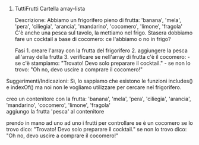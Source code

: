 1. TuttiFrutti
    Cartella array-lista

    Descrizione:
    Abbiamo un frigorifero pieno di frutta: 'banana', 'mela', 'pera', 'ciliegia', 'arancia', 'mandarino', 'cocomero', 'limone', 'fragola'  
    C'è anche una pesca sul tavolo, la mettiamo nel frigo.
    Stasera dobbiamo fare un cocktail a base di cocomero: ce l'abbiamo o no in frigo?

    Fasi
        1. creare l'array con la frutta del frigorifero
        2. aggiungere la pesca all'array della frutta
        3. verificare se nell'array di frutta c'è il cocomero:
            - se c'è stampiamo: "Trovato! Devo solo preparare il cocktail."
            - se non lo trovo: "Oh no, devo uscire a comprare il cocomero!"

Suggerimenti/Indicazioni:
Sì, lo sappiamo che esistono le funzioni includes() e indexOf() ma noi non le vogliamo utilizzare per cercare nel frigorifero.


creo un contenitore con la frutta: 'banana', 'mela', 'pera', 'ciliegia', 'arancia', 'mandarino', 'cocomero', 'limone', 'fragola'  
    aggiungo la frutta 'pesca' al contenitore

prendo in mano ad uno ad uno i frutti per controllare se è un cocomero
    se lo trovo dico: "Trovato! Devo solo preparare il cocktail."
    se non lo trovo dico: "Oh no, devo uscire a comprare il cocomero!"

